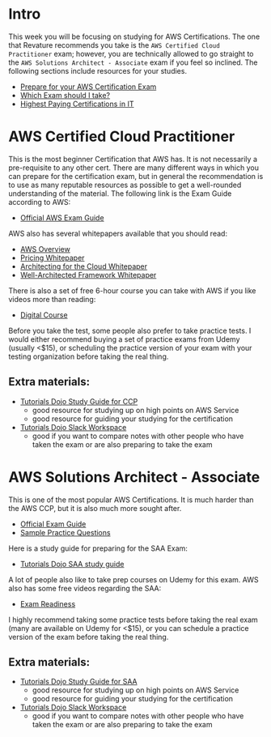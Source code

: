 # Intro

This week you will be focusing on studying for AWS Certifications. The one that Revature recommends you take is the `AWS Certified Cloud Practitioner` exam; however, you are technically allowed to go straight to the `AWS Solutions Architect - Associate` exam if you feel so inclined. The following sections include resources for your studies.

- [Prepare for your AWS Certification Exam](https://aws.amazon.com/certification/certification-prep/)
- [Which Exam should I take?](https://tutorialsdojo.com/which-aws-certification-exam-is-right-for-me/)
- [Highest Paying Certifications in IT](https://www.forbes.com/sites/louiscolumbus/2020/02/10/15-top-paying-it-certifications-in-2020/#32d78842358e)

# AWS Certified Cloud Practitioner

This is the most beginner Certification that AWS has. It is not necessarily a pre-requisite to any other cert. There are many different ways in which you can prepare for the certification exam, but in general the recommendation is to use as many reputable resources as possible to get a well-rounded understanding of the material. The following link is the Exam Guide according to AWS:

- [Official AWS Exam Guide](https://d1.awsstatic.com/training-and-certification/docs-cloud-practitioner/AWS-Certified-Cloud-Practitioner_Exam-Guide.pdf)

AWS also has several whitepapers available that you should read:

- [AWS Overview](https://d1.awsstatic.com/whitepapers/aws-overview.pdf)
- [Pricing Whitepaper](http://d1.awsstatic.com/whitepapers/aws_pricing_overview.pdf)
- [Architecting for the Cloud Whitepaper](https://d1.awsstatic.com/whitepapers/AWS_Cloud_Best_Practices.pdf)
- [Well-Architected Framework Whitepaper](https://d1.awsstatic.com/whitepapers/architecture/AWS_Well-Architected_Framework.pdf)

There is also a set of free 6-hour course you can take with AWS if you like videos more than reading:

- [Digital Course](https://aws.amazon.com/training/course-descriptions/cloud-practitioner-essentials/)

Before you take the test, some people also prefer to take practice tests. I would either recommend buying a set of practice exams from Udemy (usually <\$15), or scheduling the practice version of your exam with your testing organization before taking the real thing.

## Extra materials:

- [Tutorials Dojo Study Guide for CCP](https://tutorialsdojo.com/aws-certified-cloud-practitioner/)
  - good resource for studying up on high points on AWS Service
  - good resource for guiding your studying for the certification
- [Tutorials Dojo Slack Workspace](https://app.slack.com/client/TDCBFESF6/learning-slack)
  - good if you want to compare notes with other people who have taken the exam or are also preparing to take the exam

# AWS Solutions Architect - Associate

This is one of the most popular AWS Certifications. It is much harder than the AWS CCP, but it is also much more sought after.

- [Official Exam Guide](https://d1.awsstatic.com/training-and-certification/docs-sa-assoc/AWS-Certified-Solutions-Architect-Associate_Exam-Guide.pdf)
- [Sample Practice Questions](https://d1.awsstatic.com/training-and-certification/docs-sa-assoc/AWS-Certified-Solutions-Architect-Associate_Sample-Questions.pdf)

Here is a study guide for preparing for the SAA Exam:

- [Tutorials Dojo SAA study guide](https://tutorialsdojo.com/aws-certified-solutions-architect-associate-saa-c02/)

A lot of people also like to take prep courses on Udemy for this exam. AWS also has some free videos regarding the SAA:

- [Exam Readiness](https://www.aws.training/Details/Curriculum?id=20685)

I highly recommend taking some practice tests before taking the real exam (many are available on Udemy for <\$15), or you can schedule a practice version of the exam before taking the real thing.

## Extra materials:

- [Tutorials Dojo Study Guide for SAA](https://tutorialsdojo.com/aws-certified-solutions-architect-associate-saa-c02/)
  - good resource for studying up on high points on AWS Service
  - good resource for guiding your studying for the certification
- [Tutorials Dojo Slack Workspace](https://app.slack.com/client/TDCBFESF6/learning-slack)
  - good if you want to compare notes with other people who have taken the exam or are also preparing to take the exam
